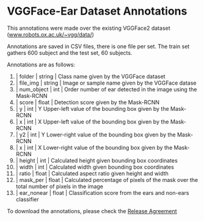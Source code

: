 # VGGFace-Ear Dataset Annotations

This annotations were made over the existing VGGFace2 dataset (www.robots.ox.ac.uk/~vgg/data/)

Annotations are saved in CSV files, there is one file per set. The train set gathers 600 subject and the test set, 60 subjects.

Annotations are as follows: 

1.  | folder 	    | string 	| Class name given by the VGGFace dataset
2.  | file_img 	  | string 	| Image or sample name given by the VGGFace datase
3.  | num_object 	| int 	  | Order number of ear detected in the image using the Mask-RCNN
4.  | score 	    | float 	| Detection score given by the Mask-RCNN
5.  | y 		      | int 	  | Y Upper-left value of the bounding box given by the Mask-RCNN
6.  | x 		      | int 	  | X Upper-left value of the bounding box given by the Mask-RCNN
7.  | y2 		      | int 	  | Y Lower-right value of the bounding box given by the Mask-RCNN
8.  | x 		      | int 	  | X Lower-right value of the bounding box given by the Mask-RCNN
9.  | height 	    | int 	  | Calculated height given bounding box coordinates
10. | width 	    | int 	  | Calculated width given bounding box coordinates
11. | ratio 	    | float 	| Calculated aspect ratio given height and width
12. | mask_per 	  | float 	| Calculated percentage of pixels of the mask over the total number of pixels in the image
13. | ear_nonear 	| float 	| Classification score from the ears and non-ears classifier


To download the annotations, please check the [Release Agreement](https://docs.google.com/document/d/1bkIcBDEIUh2I14i5uck2jiembiUQqRoh/edit?usp=sharing&ouid=105859654314927776258&rtpof=true&sd=true)

